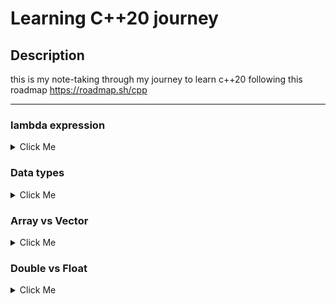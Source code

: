 
# Learning C++20 journey

## Description
this is my note-taking through my journey to learn c++20 following this roadmap https://roadmap.sh/cpp

---
### lambda expression
<details>

<summary>Click Me </summary>

 
this expression:
```c++
struct
	{
	 	void operator()(int x) {
	 		std::cout << x << "\n";
	    }
    } something;
```
can be translated to:
```c++
[](int x){
    std::cout << x << "\n";
}
```
example code:
```c++
#include <stdio.h>
#include <iostream>
#include <algorithm>


int main() {
	std::vector<int> v{1, 2, 3, 4, 5, 6};

	std::for_each(v.begin(), v.end(), [](int x){
        if (x % 2 == 0) {
			std::cout << x << " is even number\n";
		} else {
			std::cout << x << " is odd number\n";
		}
	});
	return 0;
}

// output
// 1 is odd number
// 2 is even number
// 3 is odd number
// 4 is even number
// 5 is odd number
// 6 is even number
```
in case u wanna acess a variable declared in the upper scope u have to pass it here:
```c++
// [cc](p){fd}
// [capture clause](perimeters){function definition}
int d = 3;
[d](...){...}
// if you wanna access and modify the variable
[&d](...){...}
// if you wanna access all upper scope variables without changing them
[=](...){...}
```
</details>

### Data types

<details>

<summary>Click Me </summary>

Oga Boga
</details>


### Array vs Vector
<details>

<summary>Click Me </summary>

`std::vector<int>` and `int intArr[]` represent two different ways of managing arrays in C++:

1. `std::vector<int>`:
   - `std::vector` is a dynamic array container provided by the C++ Standard Library.
   - It allows for dynamic resizing, meaning elements can be added or removed without worrying about managing memory explicitly.
   - It provides functions for efficient manipulation, such as `push_back()`, `pop_back()`, and random access using `[]` or `.at()`.
   - It automatically manages memory allocation and deallocation.
   - It provides safety checks like bounds checking when accessing elements.

2. `int intArr[]` (Static Array):
   - Static arrays are fixed-size collections of elements.
   - The size of the array must be known at compile time and cannot be changed during runtime.
   - Memory for static arrays is allocated on the stack (if declared within a function) or in the global/static memory (if declared outside a function).
   - You have to manage memory manually, including memory allocation and deallocation.
   - Static arrays lack many of the dynamic capabilities and safety checks provided by `std::vector`.

In summary, `std::vector<int>` is more flexible and provides dynamic resizing and memory management capabilities, while `int intArr[]` is a fixed-size array with manual memory management and no dynamic resizing capabilities.
</details>

### Double vs Float
<details>

<summary>Click Me </summary>
As the name implies, a double has 2x the precision of float[1]. In general a double has 15 decimal digits of precision, while float has 7.

Here's how the number of digits are calculated:

	double has 52 mantissa bits + 1 hidden bit: log(253)÷log(10) = 15.95 digits

	float has 23 mantissa bits + 1 hidden bit: log(224)÷log(10) = 7.22 digits
</details>
